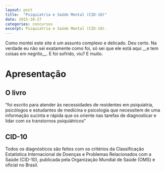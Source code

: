 ```yaml
---
layout: post
title:  "Psiquiatria e Saúde Mental (CID-10)" 
date: 2015-10-27
categories: concursos
excerpt: Psiquiatria e Saúde Mental (CID-10).
---
```


<p class="intro">Como montei este site é um assunto complexo e delicado. <span class="good"> Deu certo. </span> Na verdade eu não sei exatamente como foi, só sei que ele está aqui __e tem coisas em negrito__.<span class="sutil"> E foi sofrido, viu? E muito.</span> </p>

# Apresentação

## O livro

“foi escrito para atender às necessidades de residentes em psiquiatria, psicólogos e estudantes de medicina e psicologia que necessitem de uma informação sucinta e rápida que os oriente nas tarefas de diagnosticar e lidar com os transtornos psiquiátricos”

## CID-10
Todos os diagnósticos são feitos com os critérios da Classificação Estatística Internacional de Doenças e Problemas Relacionados com a Saúde (CID-10), publicada pela Organização Mundial de Saúde (OMS) e oficial no Brasil.

